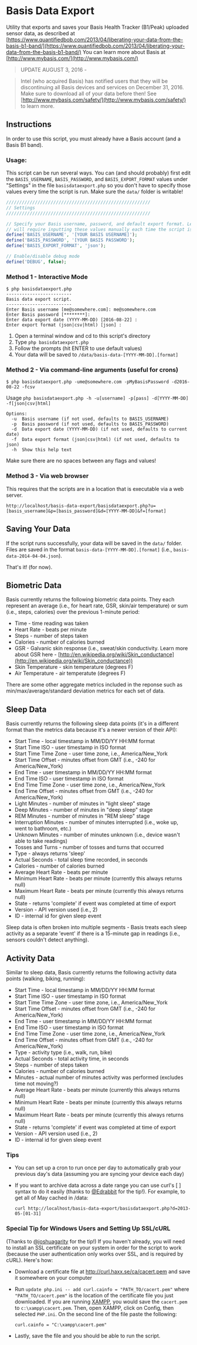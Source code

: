 # Basis Data Export

Utility that exports and saves your Basis Health Tracker (B1/Peak) uploaded sensor data, as described at [https://www.quantifiedbob.com/2013/04/liberating-your-data-from-the-basis-b1-band/](https://www.quantifiedbob.com/2013/04/liberating-your-data-from-the-basis-b1-band/)
You can learn more about Basis at [http://www.mybasis.com/](http://www.mybasis.com/)

> UPDATE AUGUST 3, 2016 -

> Intel (who acquired Basis) has notified users that they will be discontinuing all Basis devices and services on December 31, 2016. Make sure to download all of your data before then! See [http://www.mybasis.com/safety/](http://www.mybasis.com/safety/) to learn more.

## Instructions

In order to use this script, you must already have a Basis account (and a Basis B1 band).

### Usage:
This script can be run several ways. You can (and should probably) first edit the `BASIS_USERNAME`, `BASIS_PASSWORD`, and `BASIS_EXPORT_FORMAT` values under "Settings" in the file `basisdataexport.php` so you don't have to specify those values every time the script is run. Make sure the `data/` folder is writable!

```php
///////////////////////////////////////////////////////
// Settings
///////////////////////////////////////////////////////

// Specify your Basis username, password, and default export format. Leaving blank 
// will require inputting these values manually each time the script is run.
define('BASIS_USERNAME', '[YOUR BASIS USERNAME]');
define('BASIS_PASSWORD', '[YOUR BASIS PASSWORD');
define('BASIS_EXPORT_FORMAT', 'json');

// Enable/disable debug mode
define('DEBUG', false);
```

### Method 1 - Interactive Mode

```
$ php basisdataexport.php
-------------------------
Basis data export script.
-------------------------
Enter Basis username [me@somewhere.com]: me@somewhere.com
Enter Basis password [********]: 
Enter data export date (YYYY-MM-DD) [2016-08-22] : 
Enter export format (json|csv|html) [json] : 
```

1. Open a terminal window and cd to this script's directory
2. Type `php basisdataexport.php`
3. Follow the prompts (hit ENTER to use default values)
4. Your data will be saved to `/data/basis-data-[YYYY-MM-DD].[format]`


### Method 2 - Via command-line arguments (useful for crons)

```
$ php basisdataexport.php -ume@somewhere.com -pMyBasisPassword -d2016-08-22 -fcsv
```

Usage `php basisdataexport.php -h -u[username] -p[pass] -d[YYYY-MM-DD] -f[json|csv|html]`
```
Options:
  -u  Basis username (if not used, defaults to BASIS_USERNAME)
  -p  Basis password (if not used, defaults to BASIS_PASSWORD)
  -d  Data export date (YYYY-MM-DD) (if not used, defaults to current date)
  -f  Data export format (json|csv|html) (if not used, defaults to json)
  -h  Show this help text
```
Make sure there are no spaces between any flags and values!

### Method 3 - Via web browser
This requires that the scripts are in a location that is executable via a web server.

`http://localhost/basis-data-export/basisdataexport.php?u=[basis_username]&p=[basis_password]&d=[YYYY-MM-DD]&f=[format]`

## Saving Your Data
If the script runs successfully, your data will be saved in the `data/` folder. Files are saved in the format `basis-data-[YYYY-MM-DD].[format]` (i.e., `basis-data-2014-04-04.json`).

That's it! (for now).


## Biometric Data

Basis currently returns the following biometric data points. They each represent an average (i.e., for heart rate, GSR, skin/air temperature) or sum (i.e., steps, calories) over the previous 1-minute period:

- Time - time reading was taken
- Heart Rate - beats per minute
- Steps - number of steps taken
- Calories - number of calories burned
- GSR - Galvanic skin response (i.e., sweat/skin conductivity. Learn more about GSR here - [http://en.wikipedia.org/wiki/Skin_conductance](http://en.wikipedia.org/wiki/Skin_conductance))
- Skin Temperature - skin temperature (degrees F)
- Air Temperature - air temperatute (degrees F)

There are some other aggregate metrics included in the reponse such as min/max/average/standard deviation metrics for each set of data.

## Sleep Data

Basis currently returns the following sleep data points (it's in a different format than the metrics data because it's a newer version of their API):

- Start Time - local timestamp in MM/DD/YY HH:MM format
- Start Time ISO - user timestamp in ISO format
- Start Time Time Zone - user time zone, i.e., America/New_York
- Start Time Offset - minutes offset from GMT (i.e., -240 for America/New_York)
- End Time - user timestamp in MM/DD/YY HH:MM format
- End Time ISO - user timestamp in ISO format
- End Time Time Zone - user time zone, i.e., America/New_York
- End Time Offset - minutes offset from GMT (i.e., -240 for America/New_York)
- Light Minutes - number of minutes in "light sleep" stage
- Deep Minutes - number of minutes in "deep sleep" stage
- REM Minutes - number of minutes in "REM sleep" stage
- Interruption Minutes - number of minutes interrupted (i.e., woke up, went to bathroom, etc.)
- Unknown Minutes - number of minutes unknown (i.e., device wasn't able to take readings)
- Tosses and Turns - number of tosses and turns that occurred
- Type - always returns 'sleep'
- Actual Seconds - total sleep time recorded, in seconds
- Calories - number of calories burned
- Average Heart Rate - beats per minute
- Minimum Heart Rate - beats per minute (currently this always returns null)
- Maximum Heart Rate - beats per minute (currently this always returns null)
- State - returns 'complete' if event was completed at time of export
- Version - API version used (i.e., 2)
- ID - internal id for given sleep event

Sleep data is often broken into multiple segments - Basis treats each sleep activity as a separate 'event' if there is a 15-minute gap in readings (i.e., sensors couldn't detect anything).

## Activity Data

Similar to sleep data, Basis currently returns the following activity data points (walking, biking, running):

- Start Time - local timestamp in MM/DD/YY HH:MM format
- Start Time ISO - user timestamp in ISO format
- Start Time Time Zone - user time zone, i.e., America/New_York
- Start Time Offset - minutes offset from GMT (i.e., -240 for America/New_York)
- End Time - user timestamp in MM/DD/YY HH:MM format
- End Time ISO - user timestamp in ISO format
- End Time Time Zone - user time zone, i.e., America/New_York
- End Time Offset - minutes offset from GMT (i.e., -240 for America/New_York)
- Type - activity type (i.e., walk, run, bike)
- Actual Seconds - total activity time, in seconds
- Steps - number of steps taken
- Calories - number of calories burned
- Minutes - actual number of minutes activity was performed (excludes time not moving?)
- Average Heart Rate - beats per minute (currently this always returns null)
- Minimum Heart Rate - beats per minute (currently this always returns null)
- Maximum Heart Rate - beats per minute (currently this always returns null)
- State - returns 'complete' if event was completed at time of export
- Version - API version used (i.e., 2)
- ID - internal id for given sleep event

### Tips
- You can set up a cron to run once per day to automatically grab your previous day's data (assuming you are syncing your device each day)
- If you want to archive data across a date range you can use curl's [ ] syntax to do it easily (thanks to [@Edrabbit](http://twitter.com/edrabbit) for the tip!). For example, to get all of May cached in /data:

  `curl http://localhost/basis-data-export/basisdataexport.php?d=2013-05-[01-31]`

### Special Tip for Windows Users and Setting Up SSL/cURL
(Thanks to [@joshuagarity](https://github.com/joshuagarity) for the tip!)
If you haven't already, you will need to install an SSL certificate on your system in order for the script to work (because the user authentication only works over SSL, and is required by cURL). Here's how:

- Download a certificate file at http://curl.haxx.se/ca/cacert.pem and save it somewhere on your computer
- Run `update php.ini -- add curl.cainfo = "PATH_TO/cacert.pem"` where `"PATH_TO/cacert.pem"` is the location of the certificate file you just downloaded. If you are running [XAMPP](https://www.apachefriends.org/index.html), you would save the `cacert.pem` to `c:\xampp\cacert.pem`. Then, open XAMPP, click on Config, then selected `PHP.ini`. On the second line of the file paste the following:

  `curl.cainfo = "C:\xampp\cacert.pem"`

- Lastly, save the file and you should be able to run the script.


